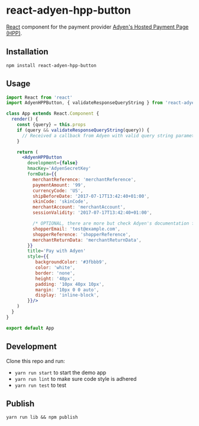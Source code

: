 # react-adyen-hpp-button
[React](https://facebook.github.io/react/) component for the payment provider [Adyen's Hosted Payment Page (HPP)](https://docs.adyen.com/developers/products-and-subscriptions/hosted-payment-pages).

## Installation

`npm install react-adyen-hpp-button`

## Usage
```jsx
import React from 'react'
import AdyenHPPButton, { validateResponseQueryString } from 'react-adyen-hpp-button'

class App extends React.Component {
  render() {
    const {query} = this.props
    if (query && validateResponseQueryString(query)) {
      // Received a callback from Adyen with valid query string parameters
    }

    return (
      <AdyenHPPButton
        development={false}
        hmacKey='AdyenSecretKey'
        formData={{
          merchantReference: 'merchantReference',
          paymentAmount: '99',
          currencyCode: 'US',
          shipBeforeDate: '2017-07-17T13:42:40+01:00',
          skinCode: 'skinCode',
          merchantAccount: 'merchantAccount',
          sessionValidity: '2017-07-17T13:42:40+01:00',

          /* OPTIONAL, there are more but check Adyen's documentation for HPP */
          shopperEmail: 'test@example.com',
          shopperReference: 'shopperReference',
          merchantReturnData: 'merchantReturnData',
        }}
        title='Pay with Adyen'
        style={{
           backgroundColor: '#3fbbb9',
           color: 'white',
           border: 'none',
           height: '40px',
           padding: '10px 40px 10px',
           margin: '10px 0 0 auto',
           display: 'inline-block',
        }}/>
    )
  }
}

export default App
```


## Development
Clone this repo and run:
* `yarn run start` to start the demo app
* `yarn run lint` to make sure code style is adhered
* `yarn run test` to test

## Publish
`yarn run lib && npm publish`
